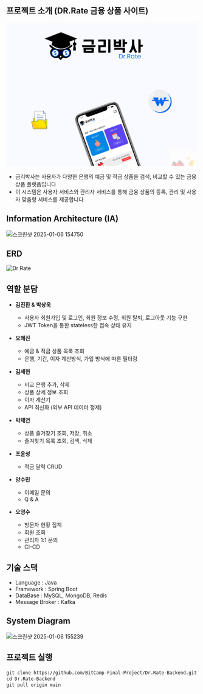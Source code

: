 ## 프로젝트 소개 (DR.Rate 금융 상품 사이트)

[<img src="src/main/resources/ReadMe/Dr_Rate_thumbnail.png" alt="설명" width="700">](public/ReadMe/Dr_Rate_thumbnail.png)

- 금리박사는 사용자가 다양한 은행의 예금 및 적금 상품을 검색, 비교할 수 있는 금융 상품 플랫폼입니다
- 이 시스템은 사용자 서비스와 관리자 서비스를 통해 금융 상품의 등록, 관리 및 사용자 맞춤형 서비스를 제공합니다

## Information Architecture (IA)

![스크린샷 2025-01-06 154750](https://github.com/user-attachments/assets/487166ce-171d-4b18-b9df-3cbec993d167)

## ERD

![Dr Rate](https://github.com/user-attachments/assets/6b501838-c561-4ae0-8b79-231a8a25bfc6)


## 역할 분담
- **김진환 & 박상욱**
  - 사용자 회원가입 및 로그인, 회원 정보 수정, 회원 탈퇴, 로그아웃 기능 구현
  - JWT Token을 통한 stateless한 접속 상태 유지

- **오혜진**
  - 예금 & 적금 상품 목록 조회
  - 은행, 기간, 이자 계산방식, 가입 방식에 따른 필터링

- **김세현**
  - 비교 은행 추가, 삭제
  - 상품 상세 정보 조회
  - 이자 계산기
  - API 최신화 (외부 API 데이터 정제)

- **박채연**
  - 상품 즐겨찾기 조회, 저장, 취소
  - 즐겨찾기 목록 조회, 검색, 삭제
 
- **조윤성**
  - 적금 달력 CRUD
 
- **양수민**
  - 이메일 문의
  - Q & A

- **오영수**
  - 방문자 현황 집계
  - 회원 조회
  - 관리자 1:1 문의
  - CI-CD

## 기술 스택

- Language : Java
- Framework : Spring Boot
- DataBase : MySQL, MongoDB, Redis
- Message Broker : Kafka

## System Diagram

![스크린샷 2025-01-06 155239](https://github.com/user-attachments/assets/2ff45897-d744-4f01-aa2a-932c4a596510)

## 프로젝트 실행

```
git clone https://github.com/BitCamp-Final-Project/Dr.Rate-Backend.git
cd Dr.Rate-Backend
git pull origin main
```
